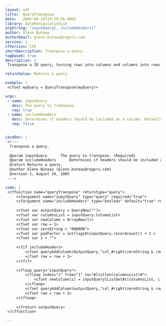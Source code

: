 ```yaml
---
layout: udf
title:  QueryTranspose
date:   2005-08-24T14:39:36.000Z
library: DataManipulationLib
argString: "inputQuery[, includeHeaders]"
author: Glenn Buteau
authorEmail: glenn.buteau@rogers.com
version: 1
cfVersion: CF6
shortDescription: Transpose a query.
tagBased: true
description: |
 Transpose a 2D query, turning rows into columns and columns into rows. Original column headers can be turned on or off.

returnValue: Returns a query.

example: |
 <cfset myQuery = QueryTranspose(myQuery)>

args:
 - name: inputQuery
   desc: The query to transpose.
   req: true
 - name: includeHeaders
   desc: Determines if headers should be included as a column. Defaults to true.
   req: false


javaDoc: |
 <!---
  Transpose a query.
  
  @param inputQuery      The query to transpose. (Required)
  @param includeHeaders      Determines if headers should be included as a column. Defaults to true. (Optional)
  @return Returns a query. 
  @author Glenn Buteau (glenn.buteau@rogers.com) 
  @version 1, August 24, 2005 
 --->

code: |
 <cffunction name="queryTranspose" returntype="query">
     <cfargument name="inputQuery" type="query" required="true">
     <cfargument name="includeHeaders" type="boolean" default="true" required="false">
         
     <cfset var outputQuery = QueryNew("")>
     <cfset var columnsList = inputQuery.ColumnList>
     <cfset var newColumn = ArrayNew(1)>
     <cfset var row = 1>
     <cfset var zeroString = "000000">
     <cfset var padFactor = int(log10(inputQuery.recordcount)) + 1 >
     <cfset var i = "">
         
     <cfif includeHeaders>
         <cfset queryAddColumn(OutputQuery,"col_#right(zeroString & row, padFactor)#",listToArray(ColumnsList))>
         <cfset row = row + 1>
     </cfif>    
 
     <cfloop query="inputQuery">
         <cfloop index="i" from="1" to="#listlen(columnsList)#">
             <cfset newColumn[i] = inputQuery[ListGetAt(columnsList, i)][currentRow]>
         </cfloop>
         <cfset queryAddColumn(outputQuery,"col_#right(zeroString & row, padFactor)#",newColumn)>
         <cfset row = row + 1>
     </cfloop>
     
     <cfreturn outputQuery>
 </cffunction>

---
```


